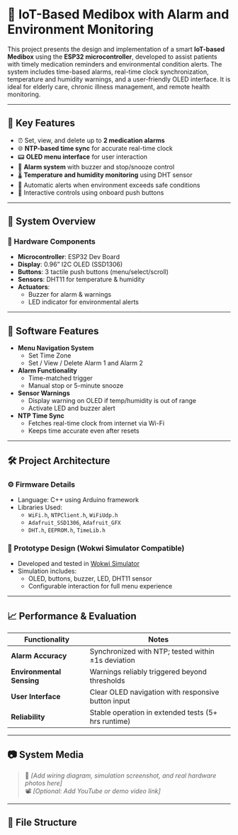 # 💊 IoT-Based Medibox with Alarm and Environment Monitoring

This project presents the design and implementation of a smart **IoT-based Medibox** using the **ESP32 microcontroller**, developed to assist patients with timely medication reminders and environmental condition alerts. The system includes time-based alarms, real-time clock synchronization, temperature and humidity warnings, and a user-friendly OLED interface. It is ideal for elderly care, chronic illness management, and remote health monitoring.

---

## 📌 Key Features

- ⏰ Set, view, and delete up to **2 medication alarms**
- 🌐 **NTP-based time sync** for accurate real-time clock
- 📟 **OLED menu interface** for user interaction
- 🔔 **Alarm system** with buzzer and stop/snooze control
- 🌡️ **Temperature and humidity monitoring** using DHT sensor
- 🚨 Automatic alerts when environment exceeds safe conditions
- 🔘 Interactive controls using onboard push buttons

---

## 🧠 System Overview

### 🔧 Hardware Components

- **Microcontroller**: ESP32 Dev Board
- **Display**: 0.96” I2C OLED (SSD1306)
- **Buttons**: 3 tactile push buttons (menu/select/scroll)
- **Sensors**: DHT11 for temperature & humidity
- **Actuators**:
  - Buzzer for alarm & warnings
  - LED indicator for environmental alerts

---

## 🧪 Software Features

- **Menu Navigation System**
  - Set Time Zone
  - Set / View / Delete Alarm 1 and Alarm 2
- **Alarm Functionality**
  - Time-matched trigger
  - Manual stop or 5-minute snooze
- **Sensor Warnings**
  - Display warning on OLED if temp/humidity is out of range
  - Activate LED and buzzer alert
- **NTP Time Sync**
  - Fetches real-time clock from internet via Wi-Fi
  - Keeps time accurate even after resets

---

## 🛠️ Project Architecture

### ⚙ Firmware Details

- Language: C++ using Arduino framework
- Libraries Used:
  - `WiFi.h`, `NTPClient.h`, `WiFiUdp.h`
  - `Adafruit_SSD1306`, `Adafruit_GFX`
  - `DHT.h`, `EEPROM.h`, `TimeLib.h`

### 🧰 Prototype Design (Wokwi Simulator Compatible)

- Developed and tested in [Wokwi Simulator](https://wokwi.com/)
- Simulation includes:
  - OLED, buttons, buzzer, LED, DHT11 sensor
  - Configurable interaction for full menu experience

---

## 📈 Performance & Evaluation

| Functionality             | Notes                                               |
|---------------------------|-----------------------------------------------------|
| **Alarm Accuracy**        | Synchronized with NTP; tested within ±1s deviation |
| **Environmental Sensing** | Warnings reliably triggered beyond thresholds       |
| **User Interface**        | Clear OLED navigation with responsive button input |
| **Reliability**           | Stable operation in extended tests (5+ hrs runtime) |

---

## 📷 System Media

> 📎 _[Add wiring diagram, simulation screenshot, and real hardware photos here]_  
> 📽️ _[Optional: Add YouTube or demo video link]_

---

## 📂 File Structure

